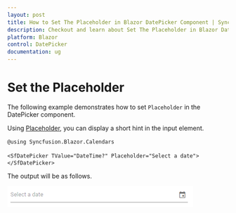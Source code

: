 ```yaml
---
layout: post
title: How to Set The Placeholder in Blazor DatePicker Component | Syncfusion
description: Checkout and learn about Set The Placeholder in Blazor DatePicker component of Syncfusion, and more details.
platform: Blazor
control: DatePicker
documentation: ug
---
```


# Set the Placeholder

The following example demonstrates how to set `Placeholder` in the DatePicker component.

Using [Placeholder](https://help.syncfusion.com/cr/blazor/Syncfusion.Blazor.Calendars.SfDatePicker-1.html#Syncfusion_Blazor_Calendars_SfDatePicker_1_Placeholder), you can display a short hint in the input element.

```cshtml
@using Syncfusion.Blazor.Calendars

<SfDatePicker TValue="DateTime?" Placeholder="Select a date"></SfDatePicker>
```

The output will be as follows.

![datepicker](../images/placeholder.png)
